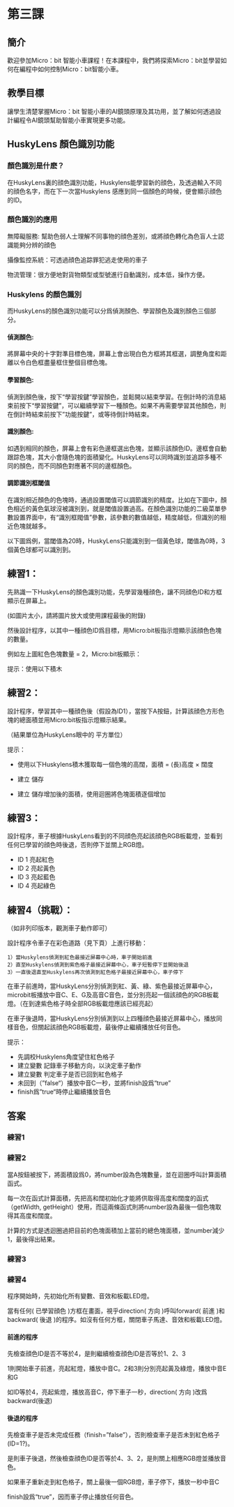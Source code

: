 # 第三課

## 簡介
<P>
歡迎參加Micro：bit 智能小車課程！在本課程中，我們將探索Micro：bit並學習如何在編程中如何控制Micro：bit智能小車。
<P>

## 教學目標
<P>
讓學生清楚掌握Micro：bit 智能小車的AI鏡頭原理及其功用，並了解如何透過設計編程令AI鏡頭幫助智能小車實現更多功能。
<P>

## HuskyLens 顏色識別功能
### 顏色識別是什麽？
<P>
在HuskyLens裏的顔色識別功能，Huskylens能學習新的顔色，及透過輸入不同的顔色名字，而在下一次當Huskylens 感應到同一個顏色的時候，便會顯示顔色的ID。
<P>

### 顏色識別的應用
<P>
無障礙服務: 幫助色弱人士理解不同事物的顔色差別，或將顔色轉化為色盲人士認識能夠分辨的顔色
<P>
<P>
攝像監控系統：可透過顔色追踪罪犯逃走使用的車子
<P>
<P>
物流管理：很方便地對貨物類型或型號進行自動識別，成本低，操作方便。
<P>

### Huskylens 的顏色識別
<P>
而HuskyLens的顏色識別功能可以分爲偵測顏色、學習顏色及識別顏色三個部分。
<P>

#### 偵測顏色:
<P>
將屏幕中央的十字對準目標色塊，屏幕上會出現白色方框將其框選，調整角度和距離以令白色框盡量框住整個目標色塊。
<P>

#### 學習顏色:
<P>
偵測到顏色後，按下“學習按鍵”學習顏色，並鬆開以結束學習。在倒計時的消息結束前按下“學習按鍵”，可以繼續學習下一種顏色。如果不再需要學習其他顏色，則在倒計時結束前按下”功能按鍵”，或等待倒計時結束。 
<P>

#### 識別顏色:
<P>
如遇到相同的顏色，屏幕上會有彩色邊框選出色塊，並顯示該顏色ID。邊框會自動跟踪色塊，其大小會隨色塊的面積變化。HuskyLens可以同時識別並追踪多種不同的顏色，而不同顏色對應著不同的邊框顏色。
<P>

#### 調節識別框閾值
<P>
在識別相近顏色的色塊時，通過設置閾值可以調節識別的精度。比如在下圖中，顏色相近的黃色氣球沒被識別到，就是閾值設置過高。在顏色識別功能的二級菜單參數設置界面中，有“識別框閥值”參數，該參數的數值越低，精度越低，但識別的相近色塊就越多。
<P>
<P>
以下圖爲例，當閾值為20時，HuskyLens只能識別到一個黃色球，閾值為0時，3個黃色球都可以識別到。
<P>

## 練習1：
<P>
先熟識一下HuskyLens的顏色識別功能，先學習幾種顔色，讓不同顔色ID和方框顯示在屏幕上。
<P>
<P>
(如圖片太小，請將圖片放大或使用課程最後的附錄)
<P>
<P>
然後設計程序，以其中一種顔色ID爲目標，用Micro:bit板指示燈顯示該顔色色塊的數量。
<P>
<P>
例如左上圖紅色色塊數量 = 2，Micro:bit板顯示：
<P>
<P>
提示：使用以下積木
<P>

## 練習2：
<P>
設計程序，學習其中一種顔色後（假設為ID1），當按下A按鈕，計算該顔色方形色塊的總面積並用Micro:bit板指示燈顯示結果。
<P>
<P>
（結果單位為HuskyLens眼中的 平方單位） 
<P>
<P> 
提示：
<P>

+ 使用以下Huskylens積木獲取每一個色塊的高闊，面積 = (長)高度 × 闊度

+ 建立 儲存 
+ 建立 儲存增加後的面積，使用迴圈將色塊面積逐個增加 

## 練習3：
<P>
設計程序，車子根據HuskyLens看到的不同顔色亮起該顔色RGB板載燈，並看到任何已學習的顔色時後退，否則停下並關上RGB燈。		
<P>

+ ID 1 亮起紅色
+ ID 2 亮起黃色
+ ID 3 亮起藍色
+ ID 4 亮起綠色

## 練習4（挑戰）：
<P>
（如非列印版本，觀測車子動作即可）
<P>
<P>
設計程序令車子在彩色道路（見下頁）上進行移動：
<P>

    1）當Huskylens偵測到紅色最接近屏幕中心時，車子開始前進
    2）直至Huskylens偵測到紫色格子最接近屏幕中心，車子短暫停下並開始後退
    3）一直後退直至Huskylens再次偵測到紅色格子最接近屏幕中心，車子停下

<P>
在車子前進時，當HuskyLens分別偵測到紅、黃、綠、紫色最接近屏幕中心，microbit板播放中音C、E、G及高音C音色，並分別亮起一個該顔色的RGB板載燈。（在到達紫色格子時全部RGB板載燈應該已經亮起）
<P>
<P>
在車子後退時，當HuskyLens分別偵測到以上四種顔色最接近屏幕中心，播放同樣音色，但關起該顔色RGB板載燈，最後停止繼續播放任何音色。
<P>
<P>
提示：
<P>

+ 先調校Huskylens角度望住紅色格子		
+ 建立變數 記錄車子移動方向，以決定車子動作
+ 建立變數 判定車子是否已回到紅色格子
+ 未回到（”false“）播放中音C一秒，並將finish設爲“true”
+ finish爲”true“時停止繼續播放音色

## 答案
### 練習1
 

### 練習2
<P>
當A按鈕被按下，將面積設爲0，將number設為色塊數量，並在迴圈呼叫計算面積函式。
<P>
<P>
每一次在函式計算面積，先把高和闊初始化才能將供取得高度和闊度的函式（getWidth, getHeight）使用，而這兩條函式則將number設為最後一個色塊取得其高度和闊度。
<P>
<P>
計算的方式是透迴圈過把目前的色塊面積加上當前的總色塊面積，並number減少1，最後得出結果。
<P>

### 練習3

 

### 練習4
<P>
程序開始時，先初始化所有變數、音效和板載LED燈。
<P>
<P>
當有任何( 已學習顔色 )方框在畫面，視乎direction( 方向 )呼叫forward( 前進 )和backward( 後退 )的程序。如沒有任何方框，關閉車子馬達、音效和板載LED燈。
<P>

#### 前進的程序
<P>
先檢查顔色ID是否不等於4，是則繼續檢查顔色ID是否等於1、2、3
<P>
<P>
1則開始車子前進，亮起紅燈，播放中音C。2和3則分別亮起黃及綠燈，播放中音E和G
<P>
<P>
如ID等於4，亮起紫燈，播放高音C，停下車子一秒，direction( 方向 )改爲backward(後退)
<P>

#### 後退的程序
<P>
先檢查車子是否未完成任務（finish=”false”），否則檢查車子是否未到紅色格子(ID=1?)。
<P>
<P>
是則車子後退，然後檢查顔色ID是否等於4、3、2，是則關上相應RGB燈並播放音色。
<P>
<P>
如果車子重新走到紅色格子，關上最後一個RGB燈，車子停下，播放一秒中音C
<P>
<P>
finish設爲“true”，因而車子停止播放任何音色。
<P>
